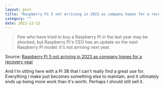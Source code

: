 ```yaml
---
layout: post
title: "Raspberry Pi 5 not arriving in 2023 as company hopes for a recovery year"
category: ""
date: 2022-12-22
---
```


>Few who have tried to buy a Raspberry Pi in the last year may be shocked, but Raspberry Pi's CEO has an update on the next Raspberry Pi model: it's not arriving next year.

Source: [Raspberry Pi 5 not arriving in 2023 as company hopes for a recovery year](https://arstechnica.com/gadgets/2022/12/raspberry-pi-entering-a-recovery-year-no-pi-5-arriving-until-2024/)

And I'm sitting here with a Pi 3B that I can't really find a great use for.  Everything I make just becomes something else to maintain, and it ultimately ends up being more work than it's worth. Perhaps I should still sell it.
